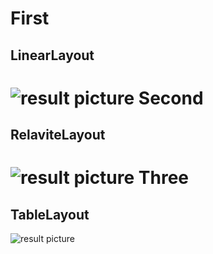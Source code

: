 First
=================
LinearLayout
-----------------------------------
![result picture](https://github.com/qinyitian/javawork/img/a11.jpg)
Second
=================
RelaviteLayout
-----------------------------------
![result picture](https://github.com/qinyitian/javawork/img/a12.jpg)
Three
=================
TableLayout
-----------------------------------
![result picture](https://github.com/qinyitian/javawork/img/a13.jpg)
